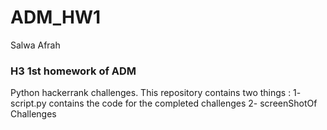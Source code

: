 # ADM_HW1


Salwa Afrah 

### H3 1st homework of ADM
Python hackerrank challenges. 
This  repository contains two things :
1- script.py contains the code for the completed challenges 
2- screenShotOf Challenges 
